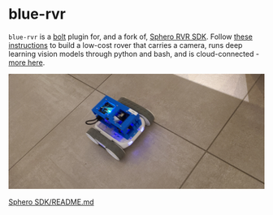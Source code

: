 # blue-rvr

`blue-rvr` is a [bolt](https://github.com/kamangir/bolt2) plugin for, and a fork of, [Sphero RVR SDK](https://github.com/sphero-inc/sphero-sdk-raspberrypi-python). Follow [these instructions](https://github.com/kamangir/blue-bracket/blob/main/designs/blue1.md) to build a low-cost rover that carries a camera, runs deep learning vision models through python and bash, and is cloud-connected - [more here](https://arash-kamangir.medium.com/camera-code-action-9e6f8c50a272).

![marquee](bolt/assets/marquee.jpeg)

[Sphero SDK/README.md](https://github.com/sphero-inc/sphero-sdk-raspberrypi-python/blob/master/README.md)
